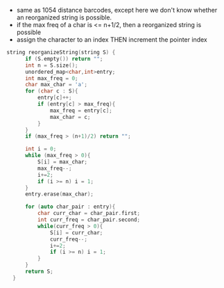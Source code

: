 - same as 1054 distance barcodes, except here we don't know whether an reorganized string is possible. 
- if the max freq of a char is <= n+1/2, then a reorganized string is possible
- assign the character to an index THEN increment the pointer index

```cpp
string reorganizeString(string S) {
      if (S.empty()) return "";
      int n = S.size();
      unordered_map<char,int>entry;
      int max_freq = 0;
      char max_char = 'a';
      for (char c : S){
          entry[c]++;
          if (entry[c] > max_freq){
              max_freq = entry[c];
              max_char = c;
          }
      }
      if (max_freq > (n+1)/2) return "";

      int i = 0;
      while (max_freq > 0){
          S[i] = max_char;
          max_freq--;
          i+=2;
          if (i >= n) i = 1;
      }
      entry.erase(max_char);

      for (auto char_pair : entry){
          char curr_char = char_pair.first;
          int curr_freq = char_pair.second;
          while(curr_freq > 0){
              S[i] = curr_char;
              curr_freq--;
              i+=2;
              if (i >= n) i = 1; 
          }
      }
      return S;
  }
  ```
